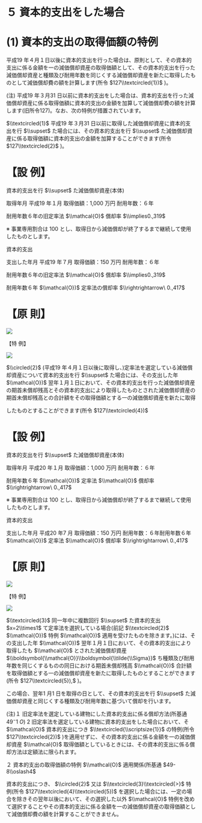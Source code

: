 # ５ 資本的支出をした場合

# (1) 資本的支出の取得価額の特例

平成19 年４月１日以後に資本的支出を行った場合は、原則として、その資本的支出に係る金額を一の減価償却資産の取得価額として、その資本的支出を行った減価償却資産と種類及び耐用年数を同じくする減価償却資産を新たに取得したものとして減価償却費の額を計算します(所令 $127\\textcircled{1})$ )。

(注) 平成19 年３月31 日以前に資本的支出をした場合は、資本的支出を行った減価償却資産に係る取得価額に資本的支出の金額を加算して減価償却費の額を計算します(旧所令127)。なお、次の特例が措置されています。

$\\textcircled{1}$ 平成19 年３月31 日以前に取得した減価償却資産に資本的支出を行 $\\supset$ た場合には、その資本的支出を行 $\\supset$ た減価償却資産に係る取得価額に資本的支出の金額を加算することができます(所令 $127\\textcircled{2}$ )。

# 【設 例】

資本的支出を行 $\\supset$ た減価償却資産(本体)

取得年月 平成19 年１月 取得価額：1,000 万円 耐用年数：６年

耐用年数６年の旧定率法 $\\mathcal{O}$ 償却率 $\\implies0.,319$

※ 事業専用割合は $100%$ とし、取得日から減価償却が終了するまで継続して使用したものとします。

資本的支出

支出した年月 平成19 年７月 取得価額：150 万円 耐用年数：６年

耐用年数６年の旧定率法 $\\mathcal{O}$ 償却率 $\\implies0.,319$

耐用年数６年 $\\mathcal{O})$ 定率法の償却率 $\\rightrightarrow\ 0.,417$

# 【原 則】

![](https://www.nta.go.jp/tmp/4784249b-c581-48f8-b5dc-07dae9fe868e/images/b66cb2384cd58dc6d78bbf0f5301d89176406b0bae8c9f8d7082c3b30325a06f.jpg)

【特 例】

![](https://www.nta.go.jp/tmp/4784249b-c581-48f8-b5dc-07dae9fe868e/images/c344a644bc679077da39a1f75940ad873a98ac42f928c4a8856d783d999f7045.jpg)

$\\circled{2}$ (平成19 年４月１日以後に取得し、)定率法を選定している減価償却資産について資本的支出を行 $\\supset$ た場合には、その支出した年 $\\mathcal{O})$ 翌年１月１日において、その資本的支出を行った減価償却資産の期首未償却残高とその資本的支出により取得したものとされた減価償却資産の期首未償却残高との合計額をその取得価額とする一の減価償却資産を新たに取得

したものとすることができます(所令 $127\\textcircled{4})$

# 【設 例】

資本的支出を行 $\\supset$ た減価償却資産(本体)

取得年月 平成20 年１月 取得価額：1,000 万円 耐用年数：６年

耐用年数６年 $\\mathcal{O})$ 定率法 $\\mathcal{O}$ 償却率 $\\rightrightarrow\ 0.,417$

※ 事業専用割合は $100%$ とし、取得日から減価償却が終了するまで継続して使用したものとします。

資本的支出

支出した年月 平成20 年7 月 取得価額：150 万円 耐用年数：６年耐用年数６年 $\\mathcal{O})$ 定率法 $\\mathcal{O}$ 償却率 $\\rightrightarrow\ 0.,417$

# 【原 則】

![](https://www.nta.go.jp/tmp/4784249b-c581-48f8-b5dc-07dae9fe868e/images/318145ef956361c54325b48b6e4a4f19234d3d7c594f00488046029882f11a6b.jpg)

【特 例】

![](https://www.nta.go.jp/tmp/4784249b-c581-48f8-b5dc-07dae9fe868e/images/e7960b6c9cc6fdf8e90726906835643145f80945d1a5d63330e83305146bf02d.jpg)

$\\textcircled{3}$ 同一年中に複数回行 $\\supset$ た資本的支出 $x=2\\times1$ て定率法を選択している場合(前記 $\\textcircled{2}$ $\\mathcal{O})$ 特例 $\\mathcal{O})$ 適用を受けたものを除きます。)には、その支出した年 $\\mathcal{O})$ 翌年１月１日において、その資本的支出により取得したも $\\mathcal{O}$ とされた減価償却資産 $\\boldsymbol{\\mathcal{O}}\\boldsymbol{\\tilde{\\Sigma}}$ ち種類及び耐用年数を同じくするものの同日における期首未償却残高 $\\mathcal{O})$ 合計額を取得価額とする一の減価償却資産を新たに取得したものとすることができます(所令 $127\\textcircled{5}),$ )。

この場合、翌年1 月1 日を取得の日として、その資本的支出を行 $\\supset$ た減価償却資産と同じくする種類及び耐用年数に基づいて償却を行います。

(注)１ 旧定率法を選定している建物にした資本的支出に係る償却方法(所基通 $49^{-}1\ O)\ 2$ 旧定率法を選定している建物に資本的支出をした場合において、そ $\\mathcal{O}$ 資本的支出につき $\\textcircled{\\scriptsize{1}}$ の特例(所令 $127\\textcircled{2})$ )を適用せずに、その資本的支出に係る金額を一の減価償却資産 $\\mathcal{O}$ 取得価額としているときには、その資本的支出に係る償却方法は定額法に限られます。

２ 資本的支出の取得価額の特例 $\\mathcal{O}$ 適用関係(所基通 $49-8\\oslash4$

資本的支出につき、 $\\circled{2}$ 又は $\\textcircled{3}\\textcircled{>}$ 特例(所令 $127\\textcircled{4}\\textcircled{5})$ を選択した場合には、一定の場合を除きその翌年以後において、その選択した以外 $\\mathcal{O}$ 特例を改めて選択することやその資本的支出に係る金額を一の減価償却資産の取得価額として減価償却費の額を計算することができません。